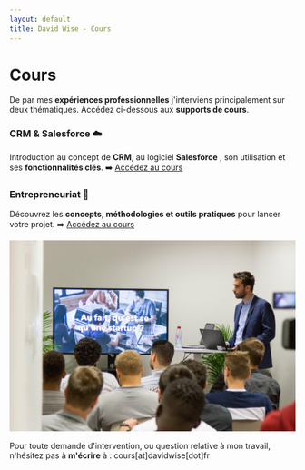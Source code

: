 ```yaml
---
layout: default
title: David Wise - Cours
---
```


<div class="post">
	<h1 class="pageTitle">Cours</h1>

<p>De par mes <b>expériences professionnelles</b> j'interviens principalement sur deux thématiques. Accédez ci-dessous aux <b>supports de cours</b>.<p>

<h3> CRM & Salesforce ☁️ </h3>
  <p> Introduction au concept de <b>CRM</b>, au logiciel <b>Salesforce</b> , son utilisation et ses <b>fonctionnalités clés</b>. ➡️ <a href="/salesforce">Accédez au cours</a></p> 

 <h3> Entrepreneuriat️ 🚀</h3>

 <p>Découvrez les <b>concepts, méthodologies et outils pratiques</b> pour lancer votre projet. ➡️ <a href="/startup">Accédez au cours</a></p>

 <p> <img src="/assets/pages_images/DavidWiseStartupEMLV.JPG" alt="Crédits Devinci Startup"></p>

 <p>Pour toute demande d'intervention, ou question relative à mon travail, n'hésitez pas à <b>m'écrire</b> à : cours[at]davidwise[dot]fr </p>